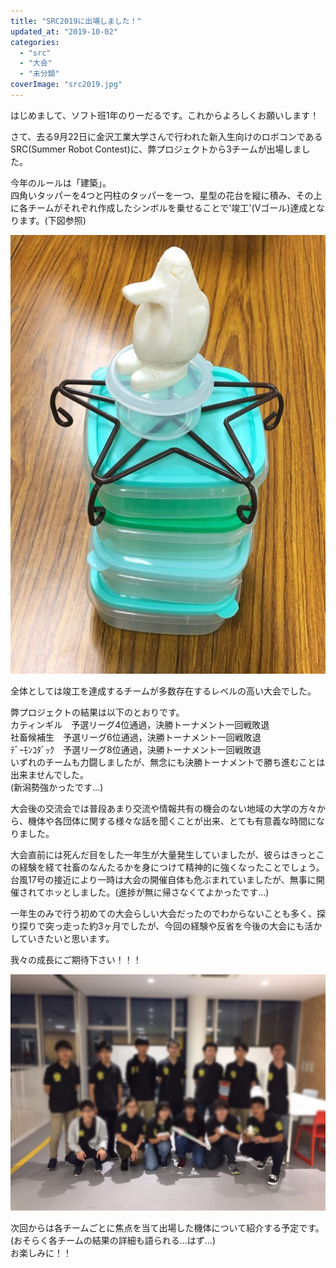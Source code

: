 ```yaml
---
title: "SRC2019に出場しました！"
updated_at: "2019-10-02"
categories: 
  - "src"
  - "大会"
  - "未分類"
coverImage: "src2019.jpg"
---
```


はじめまして、ソフト班1年のりーだるです。これからよろしくお願いします！

さて、去る9月22日に金沢工業大学さんで行われた新入生向けのロボコンであるSRC(Summer Robot Contest)に、弊プロジェクトから3チームが出場しました。

今年のルールは「建築」。  
四角いタッパーを4つと円柱のタッパーを一つ、星型の花台を縦に積み、その上に各チームがそれぞれ作成したシンボルを乗せることで'竣工'(Vゴール)達成となります。(下図参照)

![](images/57ff28d78498f8cdf80029ede577c4be.jpg)

  
全体としては竣工を達成するチームが多数存在するレベルの高い大会でした。

弊プロジェクトの結果は以下のとおりです。  
カティンギル　予選リーグ4位通過，決勝トーナメント一回戦敗退  
社畜候補生　予選リーグ6位通過，決勝トーナメント一回戦敗退  
ﾃﾞｰﾓﾝｺﾀﾞｯｸ　予選リーグ8位通過，決勝トーナメント一回戦敗退  
いずれのチームも力闘しましたが、無念にも決勝トーナメントで勝ち進むことは出来ませんでした。  
(新潟勢強かったです…)

大会後の交流会では普段あまり交流や情報共有の機会のない地域の大学の方々から、機体や各団体に関する様々な話を聞くことが出来、とても有意義な時間になりました。

大会直前には死んだ目をした一年生が大量発生していましたが、彼らはきっとこの経験を経て社畜のなんたるかを身につけて精神的に強くなったことでしょう。  
台風17号の接近により一時は大会の開催自体も危ぶまれていましたが、無事に開催されてホッとしました。(進捗が無に帰さなくてよかったです…)

一年生のみで行う初めての大会らしい大会だったのでわからないことも多く、探り探りで突っ走った約3ヶ月でしたが、今回の経験や反省を今後の大会にも活かしていきたいと思います。

我々の成長にご期待下さい！！！

![](images/src2019.jpg)

次回からは各チームごとに焦点を当て出場した機体について紹介する予定です。(おそらく各チームの結果の詳細も語られる…はず…)  
お楽しみに！！
